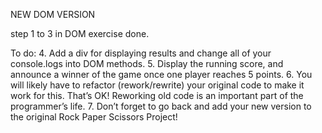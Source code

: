 NEW DOM VERSION

step 1 to 3 in DOM exercise done.

To do:
4. Add a div for displaying results and change all of your console.logs into DOM methods.
5. Display the running score, and announce a winner of the game once one player reaches 5 points.
6. You will likely have to refactor (rework/rewrite) your original code to make it work for this. That’s OK! Reworking old code is an important part of the programmer’s life.
7. Don’t forget to go back and add your new version to the original Rock Paper Scissors Project!